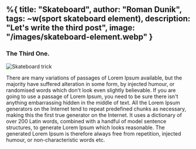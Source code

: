 %{
  title: "Skateboard",
  author: "Roman Dunik",
  tags: ~w(sport skateboard element),
  description: "Let's write the third post",
  image: "/images/skateboard-element.webp"
}
---

### The Third One.

![Skateboard trick](/images/trick-1.webp "Skateboard trick.")

There are many variations of passages of Lorem Ipsum available, but the majority have suffered alteration in some form, by injected humour, or randomised words which don't look even slightly believable. If you are going to use a passage of Lorem Ipsum, you need to be sure there isn't anything embarrassing hidden in the middle of text. All the Lorem Ipsum generators on the Internet tend to repeat predefined chunks as necessary, making this the first true generator on the Internet. It uses a dictionary of over 200 Latin words, combined with a handful of model sentence structures, to generate Lorem Ipsum which looks reasonable. The generated Lorem Ipsum is therefore always free from repetition, injected humour, or non-characteristic words etc.


